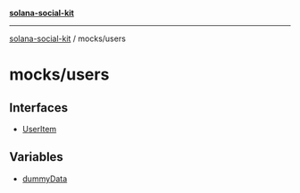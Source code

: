 [**solana-social-kit**](../../README.md)

***

[solana-social-kit](../../README.md) / mocks/users

# mocks/users

## Interfaces

- [UserItem](interfaces/UserItem.md)

## Variables

- [dummyData](variables/dummyData.md)
